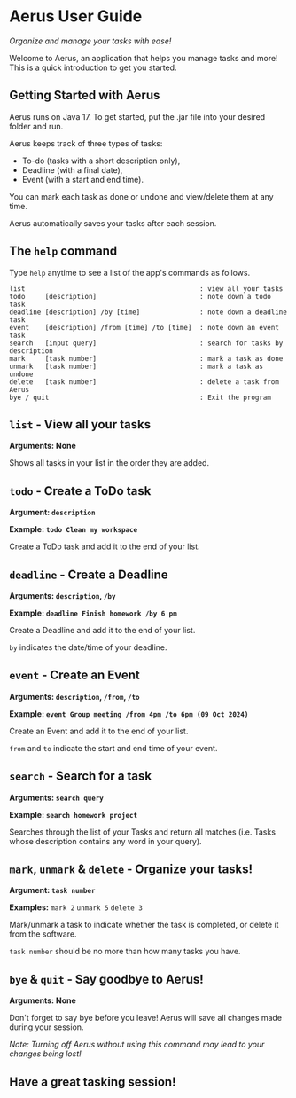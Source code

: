 # Aerus User Guide
*Organize and manage your tasks with ease!*

Welcome to Aerus, an application that helps you manage tasks and more!
This is a quick introduction to get you started.

## Getting Started with Aerus
Aerus runs on Java 17. To get started, put the .jar file into your desired folder and run.

Aerus keeps track of three types of tasks: 
- To-do (tasks with a short description only), 
- Deadline (with a final date), 
- Event (with a start and end time). 

You can mark each task as done or undone and view/delete them at any time.

Aerus automatically saves your tasks after each session.

## The `help` command
Type `help` anytime to see a list of the app's commands as follows.

```
list                                            : view all your tasks
todo     [description]                          : note down a todo task
deadline [description] /by [time]               : note down a deadline task
event    [description] /from [time] /to [time]  : note down an event task
search   [input query]                          : search for tasks by description
mark     [task number]                          : mark a task as done
unmark   [task number]                          : mark a task as undone
delete   [task number]                          : delete a task from Aerus
bye / quit                                      : Exit the program
```

## `list` - View all your tasks

**Arguments: None**

Shows all tasks in your list in the order they are added.

## `todo` - Create a ToDo task

**Argument: `description`**

**Example: `todo Clean my workspace`**

Create a ToDo task and add it to the end of your list.

## `deadline` - Create a Deadline

**Arguments: `description`, `/by`**

**Example: `deadline Finish homework /by 6 pm`**

Create a Deadline and add it to the end of your list.

`by` indicates the date/time of your deadline.

## `event` - Create an Event

**Arguments: `description`, `/from`, `/to`**

**Example: `event Group meeting /from 4pm /to 6pm (09 Oct 2024)`**

Create an Event and add it to the end of your list.

`from` and `to` indicate the start and end time of your event.

## `search` - Search for a task

**Arguments: `search query`**

**Example: `search homework project`**

Searches through the list of your Tasks and return all matches 
(i.e. Tasks whose description contains any word in your query).

## `mark`, `unmark` & `delete` - Organize your tasks!

**Argument: `task number`**

**Examples:** `mark 2` `unmark 5` `delete 3`

Mark/unmark a task to indicate whether the task is completed, 
or delete it from the software.

`task number` should be no more than how many tasks you have.

## `bye` & `quit` - Say goodbye to Aerus!

**Arguments: None**

Don't forget to say bye before you leave! 
Aerus will save all changes made during your session.

*Note: Turning off Aerus without using this command may 
lead to your changes being lost!* 

## Have a great tasking session!